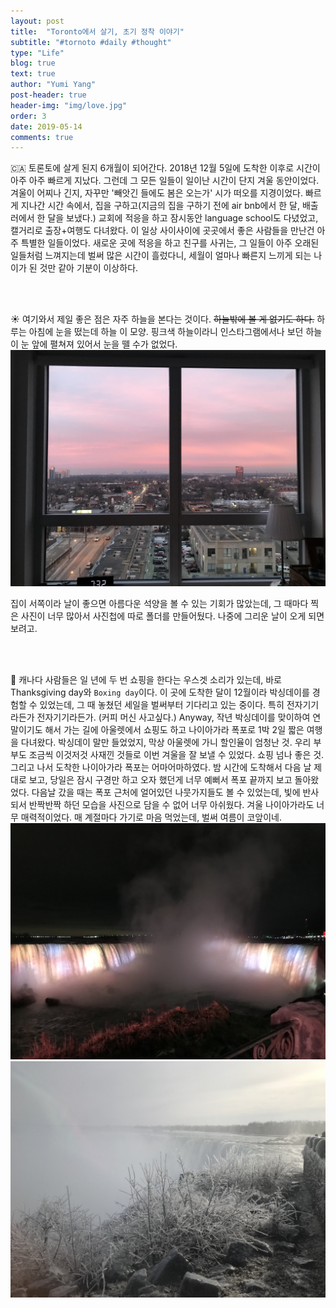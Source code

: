 ```yaml
---
layout: post
title:  "Toronto에서 살기, 초기 정착 이야기"
subtitle: "#tornoto #daily #thought"
type: "Life"
blog: true
text: true
author: "Yumi Yang"
post-header: true
header-img: "img/love.jpg"
order: 3
date: 2019-05-14
comments: true
---
```


🇨🇦 토론토에 살게 된지 6개월이 되어간다. 2018년 12월 5일에 도착한 이후로 시간이 아주 아주 빠르게 지났다.
그런데 그 모든 일들이 일이난 시간이 단지 겨울 동안이었다.
겨울이 어찌나 긴지, 자꾸만 '빼앗긴 들에도 봄은 오는가' 시가 떠오를 지경이었다.
빠르게 지나간 시간 속에서, 집을 구하고(지금의 집을 구하기 전에 air bnb에서 한 달, 배출러에서 한 달을 보냈다.) 교회에 적응을 하고 
잠시동안 language school도 다녔었고, 캘거리로 출장+여행도 다녀왔다.
이 일상 사이사이에 곳곳에서 좋은 사람들을 만난건 아주 특별한 일들이었다.
새로운 곳에 적응을 하고 친구를 사귀는, 그 일들이 아주 오래된 일들처럼 느껴지는데 벌써 많은 시간이 흘렀다니, 
세월이 얼마나 빠른지 느끼게 되는 나이가 된 것만 같아 기분이 이상하다. 

<br/><br/>

☀️ 여기와서 제일 좋은 점은 자주 하늘을 본다는 것이다. ~~하늘밖에 볼 게 없기도 하다.~~ 
하루는 아침에 눈을 떴는데 하늘 이 모양. 핑크색 하늘이라니 인스타그램에서나 보던 하늘이 눈 앞에 펼쳐져 있어서 눈을 뗄 수가 없었다.
![morning](img/morning.jpg)

집이 서쪽이라 날이 좋으면 아름다운 석양을 볼 수 있는 기회가 많았는데, 
그 때마다 찍은 사진이 너무 많아서 사진첩에 따로 폴더를 만들어뒀다.
나중에 그리운 날이 오게 되면 보려고.

<br/><br/>

🚗 캐나다 사람들은 일 년에 두 번 쇼핑을 한다는 우스겟 소리가 있는데, 바로 Thanksgiving day와 `Boxing day`이다. 
이 곳에 도착한 달이 12월이라 박싱데이를 경험할 수 있었는데, 그 때 놓쳤던 세일을 벌써부터 기다리고 있는 중이다.
특히 전자기기라든가 전자기기라든가. (커피 머신 사고싶다.) 
Anyway, 작년 박싱데이를 맞이하여 연말이기도 해서 가는 길에 아울렛에서 쇼핑도 하고 나이아가라 폭포로 1박 2일 짧은 여행을 다녀왔다. 
박싱데이 말만 들었었지, 막상 아울렛에 가니 할인율이 엄청난 것. 우리 부부도 조금씩 이것저것 사재낀 것들로 이번 겨울을 잘 보낼 수 있었다.
쇼핑 넘나 좋은 것. 그리고 나서 도착한 나이아가라 폭포는 어마어마하였다. 밤 시간에 도착해서 다음 날 제대로 보고, 당일은 잠시 구경만 하고 오자 했던게 너무 예뻐서 폭포 끝까지 보고 돌아왔었다. 다음날 갔을 때는 폭포 근처에 얼어있던 나뭇가지들도 볼 수 있었는데, 빛에 반사되서 반짝반짝 하던 모습을 사진으로 담을 수 없어 너무 아쉬웠다. 겨울 나이아가라도 너무 매력적이었다. 매 계절마다 가기로 마음 먹었는데, 벌써 여름이 코앞이네.
![niagara](img/niagara.jpg)
![niagara1](img/niagara1.jpg)